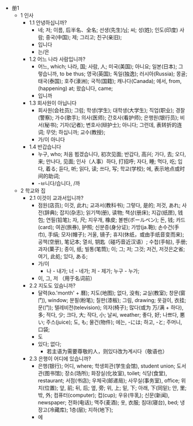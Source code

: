 
- 册1
    - 1 인사
        - 1.1 안녕하십니까?
            - 네; 저; 이름, 后半名、全名; 선생(先生)님; 씨; 성(姓); 인도(印度) 사람; 중국(中国); 제; 그리고; 친구(亲旧);
            - 입니다
            - 는/은
        - 1.2 어느 나라 사람입니까?
            - 어느, which; 나라, 国; 사람, 人; 미국(美国); 아니요; 일본(日本); 그렇습니까, to be thus; 영국(英国); 독일(独逸); 러시아(Russia); 몽골; 태국(泰国); 호주(濠洲); 국적(国籍); 캐나다(Canada); 에서, from, (happening) at; 왔습니다, came; 
            - 입니까
        - 1.3 회사원이 아닙니다
            - 회사원(会社员); 그럼; 학생(学生); 대학생(大学生); 직업(职业); 경찰(警察); 가수(歌手); 의사(医师); 간호사(看护师); 은행원(银行员); 비서(秘书); 기자(记者); 변호사(辩护士); 아니다; 그런데, 表转折的连词; 무앗; 하십니까; 교수(教授); 
            - 가/이 아니다 
        - 1.4 반갑습니다
            - 누구, who; 처음 뵙겠습니다, 初次见面; 반갑다, 高兴; 가다, 去; 오다, 来; 만나다, 见面; 인사（人事）하다, 打招呼; 자다, 睡; 먹다, 吃; 입다, 着る; 듣다, 听; 읽다, 读; 쓰다, 写; 학교(学校); 에, 表示地点或时间的助词; 
            - -ㅂ니다/습니다, /까
    - 2 학교와 집
        - 2.1 이것이 교과서입니까?
            - 점원(店员); 이것, 此れ; 교과서(教科书); 그렇다, 是的; 저것, あれ; 사전(辞典); 잡지(杂志); 읽기책(册), 读物; 책상(册床); 지갑(纸匣), 钱包; 연필(铅笔); 자, 尺; 지우개, 橡皮; 볼펜(ボールペン); 돈, 钱; 카드(card); 여권(旅券), 护照; 신분증(身分证); 가방(ja.鞄); 손수건(手巾), 手绢; 모자(帽子); 거울, 镜子; 휴지(休纸，或由手纸音变而来); 공책(空册), 笔记本; 열쇠, 钥匙（碰巧音近汉语）; 수첩(手帖), 手册; 과자(菓子); 종이, 纸; 빌통(笔筒); 이; 그; 저; 그것; 저건, 저것은之省; 여기, 此処; 있다, ある; 
            - 가/이
                - 나 - 내가; 너 - 네가; 저 - 제가; 누구 - 누가;
            - 이, 그, 저 （用于名词前）
        - 2.2 지도도 있슴니까?
            - 달력(ko.'month' + 曆); 지도(地图); 없다, 没有; 교실(教室); 창문(窗门), window; 분필(粉笔); 칠판(漆板); 그림, drawing; 옷걸이, 衣挂; 문(门); 텔레비전(television); 의자(椅子); 많다(或为 万/满 + 하다), 多; 적다, 少; 크다, 大; 작다, 小; 날씨, weather; 좋다, 好; 나쁘다, 悪い; 주스(juice); 도, も; 물건(物件); 에는, -には; 하고, -と; 주머니, 口袋; 
            - 도
            - 있다; 없다;
                - 若主语为需要尊敬的人，则있다改为계시다（敬语也）
        - 2.3 은행이 어디에 있습니까?
            - 은행(银行); 어디, where; 학생회관(学生会馆), student union; 도서관(图书馆); 장소(场所); 화장실(化妆室), toilet; 식당(食堂), restaurant; 서점(书店); 우체국(邮递局); 사무실(事务室), office; 위치(位置); 앞, 前; 뒤, 后; 옆, 旁; 위, 上; 밑, 下; 아래, 下(同밑); 안, 里; 밖, 外; 컴퓨터(computer); 컵(cup); 우유(牛乳); 신문(新闻), newspaper; 전화(电话); 맥주(麦酒); 옷, 衣服; 침대(寝台), bed; 냉장고(冷藏库); 1층(层); 지하(地下); 
            - 에